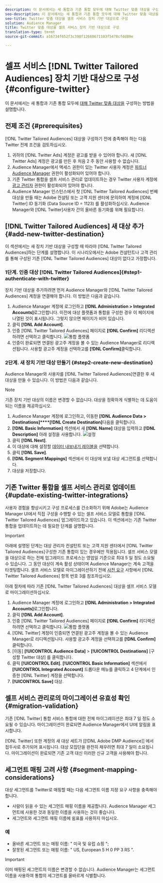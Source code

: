 ```yaml
---
description: 이 문서에서는 새 통합과 기존 통합 모두에 대해 Twitter 맞춤 대상을 구성하는 방법을 설명합니다.
seo-description: 이 문서에서는 새 통합과 기존 통합 모두에 대해 Twitter 맞춤 대상을 구성하는 방법을 설명합니다.
seo-title: Twitter 맞춤 대상을 셀프 서비스 장치 기반 대상으로 구성
solution: Audience Manager
title: Twitter 맞춤 대상을 셀프 서비스 장치 기반 대상으로 구성
translation-type: tm+mt
source-git-commit: a16734f652f3c398f12660671103f5478cfdd89e

---
```



# 셀프 서비스 [!DNL Twitter Tailored Audiences] 장치 기반 대상으로 구성 {#configure-twitter}

이 문서에서는 새 통합과 기존 통합 모두에 [대해 Twitter 맞춤 대상을](https://business.twitter.com/en/targeting/tailored-audiences.html) 구성하는 방법을 설명합니다.

## 전제 조건 {#prerequisites}

[!DNL Twitter Tailored Audiences] 대상을 구성하기 전에 충족해야 하는 다음 Twitter 전제 조건을 검토하십시오.

1. 귀하의 [!DNL Twitter Ads] 계정은 광고를 받을 수 있어야 합니다. 새 [!DNL Twitter Ads] 계정은 광고를 만든 후 처음 2 주 동안 사용할 수 없습니다.
1. Audience Manager에서 액세스 권한이 있는 Twitter 사용자 계정은 [파트너 Audience Manager](https://business.twitter.com/en/help/troubleshooting/multi-user-login-faq.html#accesslevels) 권한이 활성화되어 있어야 합니다.
1. 기존 Twitter 통합을 셀프 서비스 관리로 [](#update-existing-twitter-integrations)업데이트하는 경우 Twitter 사용자 계정에 [광고 관리자](https://business.twitter.com/en/help/troubleshooting/multi-user-login-faq.html#accesslevels) 권한이 활성화되어 있어야 합니다.
2. Audience Manager 인스턴스에서 첫 [!DNL Twitter Tailored Audiences] 번째 대상을 만들 때는 Adobe 컨설팅 또는 고객 지원 센터에 문의하여 계정에 [!DNL Twitter] ID 동기화 (Data Source ID = 1123) 를 활성화하십시오. Audience Manager와 [!DNL Twitter]사용자 간의 올바른 동기화를 위해 필요합니다.

## [!DNL Twitter Tailored Audiences] 새 대상 추가 {#add-new-twitter-destination}

이 섹션에서는 새 장치 기반 대상을 구성할 때 따라야 [!DNL Twitter Tailored Audiences]하는 단계를 설명합니다. 이 시나리오에서는 Adobe 컨설턴트나 고객 관리를 통해 구성된 기존 [!DNL Twitter Tailored Audiences] 대상이 없다고 가정합니다.

### 1단계. 인증 대상 [!DNL Twitter Tailored Audiences]{#step1-authenticate-with-twitter}

장치 기반 대상을 추가하려면 먼저 Audience Manager와 [!DNL Twitter Tailored Audiences] 계정을 연결해야 합니다. 이 방법은 다음과 같습니다.

1. Audience Manager 계정에 로그인하고 **[!DNL Administration > Integrated Accounts]**&#x200B;로그인합니다. 이전에 대상 플랫폼과 통합을 구성한 경우 이 페이지에 나열된 것이 표시됩니다. 그렇지 않으면 페이지가 비어 있습니다.
2. 클릭 **[!DNL Add Account]**.
3. 인증 [!DNL Twitter Tailored Audiences] 페이지로 **[!DNL Confirm]** 리디렉션하려면 선택하고 클릭합니다. ![통합 플랫폼](assets/dbd-integrated-platforms.png)
4. 인증이 완료되면 연결된 광고주 계정을 볼 수 있는 Audience Manager로 리디렉션됩니다. 사용할 광고주 계정을 선택하고를 **[!DNL Confirm]**&#x200B;클릭합니다.

### 2단계. 새 장치 기반 대상 만들기 {#step2-create-new-destination}

Audience Manager와 사용자를 [!DNL Twitter Tailored Audiences]연결한 후 새 대상을 만들 수 있습니다. 이 방법은 다음과 같습니다.

>[!NOTE]
>
>기존 장치 기반 대상의 이름은 변경할 수 없습니다. 대상을 정확하게 식별하는 데 도움이 되는 이름을 제공하십시오.

1. Audience Manager 계정에 로그인하고, 이동한 **[!DNL Audience Data > Destinations]****[!DNL Create Destination]**&#x200B;다음을 클릭합니다.
2. **[!DNL Basic Information]** 섹션에서 새 **[!DNL Name]** 대상을 입력하고 **[!DNL Description]** 아래 설정을 사용합니다. ![설정](assets/dbd-new-basic.png)
3. 클릭 **[!DNL Next]**.
4. 이 대상에 대해 설정할 [데이터 내보내기 레이블을](/help/using/features/data-export-controls.md#controls-labels) 선택합니다.
5. 클릭 **[!DNL Save]**.
6. **[!DNL Segment Mappings]** 섹션에서 이 대상에 보낼 대상 세그먼트를 선택합니다.
7. 대상을 저장합니다.

## 기존 Twitter 통합을 셀프 서비스 관리로 업데이트 {#update-existing-twitter-integrations}

사용자 경험을 향상시키고 구성 프로세스를 간소화하기 위해 Adobe는 Audience Manager UI에서 직접 구성을 수행할 수 있는 셀프 서비스 모델로 통합을 [!DNL Twitter Tailored Audiences] 업그레이드하고 있습니다. 이 섹션에서는 기존 Twitter 통합을 업데이트하는 데 필요한 단계를 설명합니다.

>[!IMPORTANT]
>
>아래에 설명된 단계는 대상 관리자 컨설턴트 또는 고객 지원 센터에서 [!DNL Twitter Tailored Audiences]구성한 기존 통합이 있는 경우에만 적용됩니다. 셀프 서비스 모델을 대상으로 하는 전체 업그레이드 프로세스는 영업일 기준으로 최대 5 일 정도 소요될 수 있습니다. 그 동안 대상이 계속 활성 상태이며 Audience Manager는 계속 고객을 타겟팅합니다.
> 셀프 서비스 모델로 마이그레이션하기 전에 [사전 요구](#prerequisites) 사항에서 [!DNL Twitter Tailored Audiences] 항목 번호 3를 참조하십시오.

아래 절차에 따라 기존 [!DNL Twitter Tailored Audiences] 대상을 셀프 서비스 모델로 마이그레이션하십시오.

1. Audience Manager 계정에 로그인하고 **[!DNL Administration > Integrated Accounts]**&#x200B;로그인합니다.
1. 클릭 **[!DNL Add Account]**.
1. 인증 [!DNL Twitter Tailored Audiences] 페이지로 **[!DNL Confirm]** 리디렉션하려면 선택하고 클릭합니다. ![통합 플랫폼](assets/dbd-integrated-platforms.png)
1. [!DNL Twitter] 계정이 인증되면 연결된 광고주 계정을 볼 수 있는 Audience Manager로 리디렉션됩니다. 사용할 광고주 계정을 선택하고를 **[!DNL Confirm]**&#x200B;클릭합니다.
1. [이동] **[!UICONTROL Audience Data]** &gt; **[!UICONTROL Destinations]** [구성할 Twitter 대상] 를 클릭합니다.
1. 클릭 **[!UICONTROL Edit]**. **[!UICONTROL Basic Information]** 섹션에서 **[!UICONTROL Integrated Account]** 드롭다운 메뉴를 클릭하고 4 단계에서 인증한 [!DNL Twitter] 계정을 선택합니다.
1. **[!UICONTROL Save]** 대상.

## 셀프 서비스 관리로의 마이그레이션 유효성 확인 {#migration-validation}

기존 [!DNL Twitter] 통합 서비스 통합에 대한 전체 마이그레이션은 최대 7 일 정도 소요될 수 있습니다. 마이그레이션이 완료되면 Audience Manager에서 UI에 알림을 표시합니다.

[!DNL Twitter] 또한 계정의 새 대상 세트가 [[!DNL Adobe DMP Audience]] 에서 접두사로 추가되어 표시됩니다. 대상 모집단을 완전히 채우려면 최대 7 일이 소요됩니다. 마이그레이션이 완료되면 기존 고객 대신 이러한 신규 고객을 사용해야 합니다.

## 세그먼트 매핑 고려 사항 {#segment-mapping-considerations}

대상 세그먼트를 Twitter로 매핑할 때는 다음 세그먼트 이름 지정 요구 사항을 충족해야 합니다.

* 사람이 읽을 수 있는 세그먼트 매핑 이름을 제공합니다. Audience Manager 세그먼트에 사용한 것과 동일한 이름을 사용하는 것이 좋습니다.
* 세그먼트와 세그먼트 매핑 이름에 쉼표를 사용하지 마십시오.

### 예

* 올바른 세그먼트 또는 매핑 이름: " 미국 및 유럽 쇼핑 ";
* 잘못된 세그먼트 또는 매핑 이름: " US, European 5 H 0 PP 3 RS ".

>[!IMPORTANT]
>
>이미 매핑된 세그먼트의 이름은 변경할 수 없습니다. Audience Manager는 세그먼트 이름을 사용하여 통합의 세그먼트를 올바르게 식별합니다.
